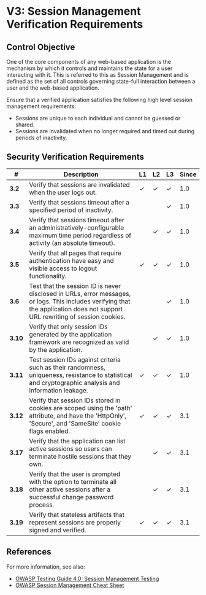 # V3: Session Management Verification Requirements

## Control Objective

One of the core components of any web-based application is the mechanism by which it controls and maintains the state for a user interacting with it. This is referred to this as Session Management and is defined as the set of all controls governing state-full interaction between a user and the web-based application.

Ensure that a verified application satisfies the following high level session management requirements:

* Sessions are unique to each individual and cannot be guessed or shared.
* Sessions are invalidated when no longer required and timed out during periods of inactivity.

## Security Verification Requirements

| # | Description | L1 | L2 | L3 | Since |
| --- | --- | --- | --- | -- | -- |
| **3.2** | Verify that sessions are invalidated when the user logs out. | ✓ | ✓ | ✓ | 1.0 |
| **3.3** | Verify that sessions timeout after a specified period of inactivity. |  |  | ✓ | 1.0 |
| **3.4** | Verify that sessions timeout after an administratively-configurable maximum time period regardless of activity (an absolute timeout). |  | ✓ | ✓ | 1.0 |
| **3.5** | Verify that all pages that require authentication have easy and visible access to logout functionality. | ✓ | ✓ | ✓ | 1.0 |
| **3.6** | Test that the session ID is never disclosed in URLs, error messages, or logs. This includes verifying that the application does not support URL rewriting of session cookies. |  |  | ✓ | 1.0 |
| **3.10** | Verify that only session IDs generated by the application framework are recognized as valid by the application. |  | ✓ | ✓ | 1.0 |
| **3.11** | Test session IDs against criteria such as their randomness, uniqueness, resistance to statistical and cryptographic analysis and information leakage. | ✓ | ✓ | ✓ | 1.0 |
| **3.12** | Verify that session IDs stored in cookies are scoped using the 'path' attribute, and have the 'HttpOnly', 'Secure', and 'SameSite' cookie flags enabled. | ✓ | ✓ | ✓ | 3.1 |
| **3.17** | Verify that the application can list active sessions so users can terminate hostile sessions that they own. |  | ✓ | ✓ | 3.1 |
| **3.18** | Verify that the user is prompted with the option to terminate all other active sessions after a successful change password process. |  | ✓ | ✓ | 3.1 |
| **3.19** | Verify that stateless artifacts that represent sessions are properly signed and verified. | ✓ | ✓ | ✓ | 3.1 |

## References

For more information, see also:

* [OWASP Testing Guide 4.0: Session Management Testing](https://www.owasp.org/index.php/Testing_for_Session_Management)
* [OWASP Session Management Cheat Sheet](https://www.owasp.org/index.php/Session_Management_Cheat_Sheet)

